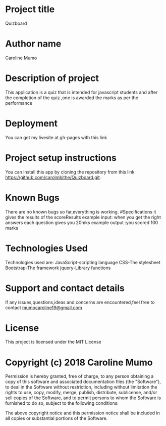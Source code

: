 # Project title
Quizboard
# Author name
Caroline Mumo
# Description of project
This application is a quiz that is intended for javascript students and after the completion of the quiz ,one is awarded the marks as per the performance

# Deployment
You can get my livesite at gh-pages with this link

# Project setup instructions
You can install this app by cloning the repository from this link https://github.com/carolmbithe/Quizboard.git.

# Known Bugs
There are no known bugs so far,everything is working.
#Specifications
it gives the results of the scoreResults
example input: when you get the right answers each question gives you 20mks
example output :you scored 100 marks

# Technologies Used
Technologies used are:
JavaScript-scripting language
CSS-The stylesheet
Bootstrap-The framework
jquery-Library functions

# Support and contact details
 If any issues,questions,ideas and concerns are encountered,feel free to contact mumocaroline19@gmail.com

# License
This project is licensed under the MIT License
# Copyright (c) 2018 Caroline Mumo
Permission is hereby granted, free of charge, to any person obtaining a copy
of this software and associated documentation files (the "Software"), to deal
in the Software without restriction, including without limitation the rights
to use, copy, modify, merge, publish, distribute, sublicense, and/or sell
copies of the Software, and to permit persons to whom the Software is
furnished to do so, subject to the following conditions:

The above copyright notice and this permission notice shall be included in
all copies or substantial portions of the Software.
